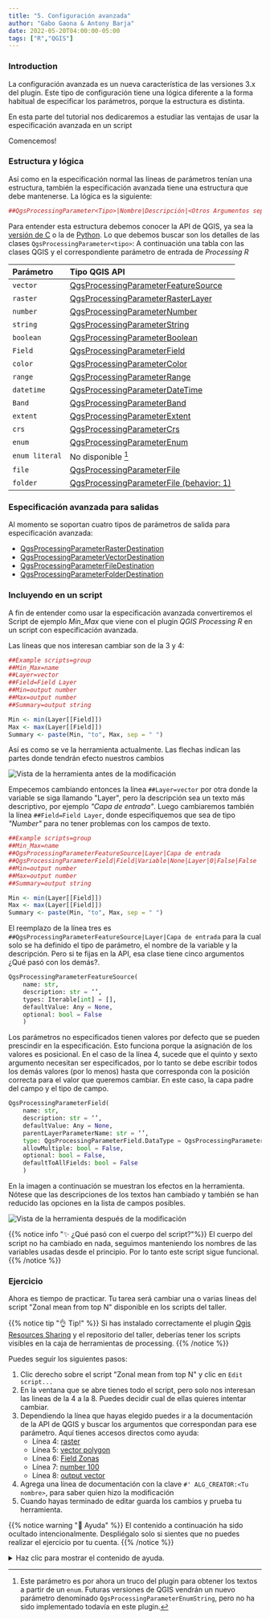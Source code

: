 ```yaml
---
title: "5. Configuración avanzada"
author: "Gabo Gaona & Antony Barja"
date: 2022-05-20T04:00:00-05:00
tags: ["R","QGIS"]
---
```


### Introduction

La configuración avanzada es un nueva característica de las versiones 3.x del plugin.
Este tipo de configuración tiene una lógica diferente a la forma habitual de especificar los parámetros, porque la estructura es distinta.

En esta parte del tutorial nos dedicaremos a estudiar las ventajas de usar la especificación avanzada en un script

Comencemos!

### Estructura y lógica

Así como en la especificación normal las líneas de parámetros tenían una estructura, también la especificación avanzada tiene una estructura que debe mantenerse. La lógica es la siguiente:

```r
##QgsProcessingParameter<Tipo>|Nombre|Descripción|<Otros Argumentos separados pipe>
```

Para entender esta estructura debemos conocer la API de QGIS, ya sea la [versión de C](https://api.qgis.org/api) o la de [Python](https://qgis.org/pyqgis/master/). Lo que debemos buscar son los detalles de las clases `QgsProcessingParameter<tipo>`: A continuación una tabla con las clases QGIS y el correspondiente parámetro de entrada de _Processing R_

|Parámetro      |Tipo QGIS API   |
|:--------------|:---------------|
|`vector`       |[QgsProcessingParameterFeatureSource](https://qgis.org/pyqgis/master/core/QgsProcessingParameterFeatureSource.html)|
|`raster`       |[QgsProcessingParameterRasterLayer](https://qgis.org/pyqgis/master/core/QgsProcessingParameterRasterLayer.html)|
|`number`       |[QgsProcessingParameterNumber](https://qgis.org/pyqgis/master/core/QgsProcessingParameterNumber.html)|
|`string`       |[QgsProcessingParameterString](https://qgis.org/pyqgis/master/core/QgsProcessingParameterString.html)|
|`boolean`      |[QgsProcessingParameterBoolean](https://qgis.org/pyqgis/master/core/QgsProcessingParameterBoolean.html)|
|`Field`        |[QgsProcessingParameterField](https://qgis.org/pyqgis/master/core/QgsProcessingParameterField.html)|
|`color`        |[QgsProcessingParameterColor](https://qgis.org/pyqgis/master/core/QgsProcessingParameterColor.html)|
|`range`        |[QgsProcessingParameterRange](https://qgis.org/pyqgis/master/core/QgsProcessingParameterRange.html)|
|`datetime`     |[QgsProcessingParameterDateTime](https://qgis.org/pyqgis/master/core/QgsProcessingParameterDateTime.html)|
|`Band`         |[QgsProcessingParameterBand](https://qgis.org/pyqgis/master/core/QgsProcessingParameterBand.html)|
|`extent`       |[QgsProcessingParameterExtent](https://qgis.org/pyqgis/master/core/QgsProcessingParameterExtent.html)|
|`crs`          |[QgsProcessingParameterCrs](https://qgis.org/pyqgis/master/core/QgsProcessingParameterCrs.html)|
|`enum`         |[QgsProcessingParameterEnum](https://qgis.org/pyqgis/master/core/QgsProcessingParameterEnum.html)|
|`enum literal` |No disponible [^1]|
|`file`         |[QgsProcessingParameterFile](https://qgis.org/pyqgis/master/core/QgsProcessingParameterFile.html)|
|`folder`       |[QgsProcessingParameterFile (behavior: 1)](https://qgis.org/pyqgis/master/core/QgsProcessingParameterFile.html)|

[^1]: Este parámetro es por ahora un truco del plugin para obtener los textos a partir de un `enum`. Futuras versiones de QGIS vendrán un nuevo parámetro denominado `QgsProcessingParameterEnumString`, pero no ha sido implementado todavía en este plugin.

### Especificación avanzada para salidas

Al momento se soportan cuatro tipos de parámetros de salida para especificación avanzada: 

- [QgsProcessingParameterRasterDestination](https://qgis.org/pyqgis/master/core/QgsProcessingParameterRasterDestination.html)
- [QgsProcessingParameterVectorDestination](https://qgis.org/pyqgis/master/core/QgsProcessingParameterVectorDestination.html)
- [QgsProcessingParameterFileDestination](https://qgis.org/pyqgis/master/core/QgsProcessingParameterFileDestination.html)
- [QgsProcessingParameterFolderDestination](https://qgis.org/pyqgis/master/core/QgsProcessingParameterFolderDestination.html)

### Incluyendo en un script

A fin de entender como usar la especificación avanzada convertiremos el Script de ejemplo _Min_Max_ que viene con el plugin _QGIS Processing R_ en un script con especificación avanzada. 

Las líneas que nos interesan cambiar son de la 3 y 4:

```r
##Example scripts=group
##Min_Max=name
##Layer=vector
##Field=Field Layer
##Min=output number
##Max=output number
##Summary=output string

Min <- min(Layer[[Field]])
Max <- max(Layer[[Field]])
Summary <- paste(Min, "to", Max, sep = " ")
```

Así es como se ve la herramienta actualmente. Las flechas indican las partes donde tendrán efecto nuestros cambios

![Vista de la herramienta antes de la modificación](ejemplo_0.png)

Empecemos cambiando entonces la línea `##Layer=vector` por otra donde la variable se siga llamando "Layer", pero la descripción sea un texto más descriptivo, por ejemplo *"Capa de entrada"*. Luego cambiaremos también la línea `##Field=Field Layer`, donde especifiquemos que sea de tipo *"Number"* para no tener problemas con los campos de texto.

```r
##Example scripts=group
##Min_Max=name
##QgsProcessingParameterFeatureSource|Layer|Capa de entrada
##QgsProcessingParameterField|Field|Variable|None|Layer|0|False|False
##Min=output number
##Max=output number
##Summary=output string

Min <- min(Layer[[Field]])
Max <- max(Layer[[Field]])
Summary <- paste(Min, "to", Max, sep = " ")
```

El reemplazo de la línea tres es `##QgsProcessingParameterFeatureSource|Layer|Capa de entrada` para la cual solo se ha definido el tipo de parámetro, el nombre de la variable y la descripción. Pero si te fijas en la API, esa clase tiene cinco argumentos ¿Qué pasó con los demás?.

```python
QgsProcessingParameterFeatureSource(
    name: str, 
    description: str = ‘’, 
    types: Iterable[int] = [], 
    defaultValue: Any = None, 
    optional: bool = False
    ) 
```

Los parámetros no especificados tienen valores por defecto que se pueden prescindir en la especificación. Esto funciona porque la asignación de los valores es posicional. En el caso de la línea 4, sucede que el quinto y sexto argumento necesitan ser especificados, por lo tanto se debe escribir todos los demás valores (por lo menos) hasta que corresponda con la posición correcta para el valor que queremos cambiar. En este caso, la capa padre del campo y el tipo de campo.

```python
QgsProcessingParameterField(
    name: str, 
    description: str = ‘’, 
    defaultValue: Any = None, 
    parentLayerParameterName: str = ‘’, 
    type: QgsProcessingParameterField.DataType = QgsProcessingParameterField.Any, 
    allowMultiple: bool = False, 
    optional: bool = False, 
    defaultToAllFields: bool = False
    )
```

En la imagen a continuación se muestran los efectos en la herramienta. Nótese que las descripciones de los textos han cambiado y también se han reducido las opciones en la lista de campos posibles.

![Vista de la herramienta después de la modificación](ejemplo_1.png)

{{% notice info "✨  ¿Qué pasó con el cuerpo del script?"%}}
El cuerpo del script no ha cambiado en nada, seguimos manteniendo los nombres de las variables usadas desde el principio. Por lo tanto este script sigue funcional.
{{% /notice %}}

### Ejercicio

Ahora es tiempo de practicar. Tu tarea será cambiar una o varias líneas del script "Zonal mean from top N" disponible en los scripts del taller. 

{{% notice tip "👌 Tip!" %}}
Si has instalado correctamente el plugin [Qgis Resources Sharing](../../extras) y el repositorio del taller, deberías tener los scripts visibles en la caja de herramientas de processing. 
{{% /notice %}}

Puedes seguir los siguientes pasos:

1. Clic derecho sobre el script "Zonal mean from top N" y clic en `Edit script...`
2. En la ventana que se abre tienes todo el script, pero solo nos interesan las lineas de la 4 a la 8. Puedes decidir cual de ellas quieres intentar cambiar.
3. Dependiendo la línea que hayas elegido puedes ir a la documentación de la API de QGIS y buscar los argumentos que correspondan para ese parámetro. Aquí tienes accesos directos como ayuda:
    - Línea 4: [raster](https://qgis.org/pyqgis/master/core/QgsProcessingParameterRasterLayer.html)
    - Línea 5: [vector polygon](https://qgis.org/pyqgis/master/core/QgsProcessingParameterFeatureSource.html)
    - Línea 6: [Field Zonas](https://qgis.org/pyqgis/master/core/QgsProcessingParameterField.html)
    - Línea 7: [number 100](https://qgis.org/pyqgis/master/core/QgsProcessingParameterNumber.html)
    - Línea 8: [output vector](https://qgis.org/pyqgis/master/core/QgsProcessingParameterVectorDestination.html)
4. Agrega una línea de documentación con la clave `#' ALG_CREATOR:<Tu nombre>`, para saber quien hizo la modificación
5. Cuando hayas terminado de editar guarda los cambios y prueba tu herramienta.


{{% notice warning "🤞 Ayuda" %}}
El contenido a continuación ha sido ocultado intencionalmente. Despliégalo solo si sientes que no puedes realizar el ejercicio por tu cuenta.
{{% /notice %}}

<details style="margin-bottom:10px;">
<summary>
Haz clic para mostrar el contenido de ayuda.
</summary>

Si has instalado correctamente QGIS processing y tienes disponible el script mencionado, puedes abrir la edición del script y reemplazar todo el contenido con el siguiente:

```r
##Taller UseR!2022=group
##zonalmeantopn=name
##Zonal mean from top N=display_name
#Raster=raster
##QgsProcessingParameterRasterLayer|Raster|Capa raster
##QgsProcessingParameterFeatureSource|Zonas|Capa vector de zonas|2|None|False
##QgsProcessingParameterField|Zonas_Ids|Campo de identificador único de zonas|None|Zonas|-1
##QgsProcessingParameterNumber|Top_N|Número máximo de valores más altos|0|100|False|1
##QgsProcessingParameterVectorDestination|Zonal|Capa de promedio por zona

Zonas_rst <- raster::rasterize(Zonas, Raster, field = Zonas_Ids)
mean_top_100 <- function(x, top = Top_N, na.rm = TRUE) {
  if(na.rm) x <- na.omit(x)
  if(length(x) < top) {
    top <- length(x)
    message("Zone has less than top n values defined. Calculating with availables")
  }
  mean(x[which(rank(-x) <= top)][seq_len(top)])
}
Stats <- raster::zonal(Raster, Zonas_rst, fun = mean_top_100)
colnames(Stats) <- c(Zonas_Ids, paste0("mean_", Top_N))
Zonal <- merge(Zonas, Stats, by = Zonas_Ids)

#'Raster: Capa raster
#'Zonas: Capa vector de polígonos que representan las zonas
#'Zonas_Ids: Campo de la capa de <em>Zonas</em>
#'Top_N: Valor numérico entero que define los n de valores más altos. 
#'Zonal: Salida vectorial con el promedio de las <em>n</em> valores más altos
#'ALG_CREATOR: @gavg712
```
</details>
